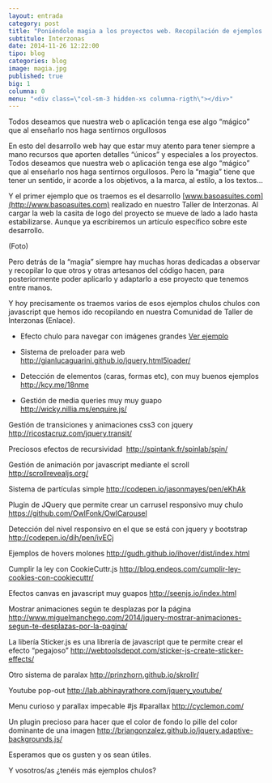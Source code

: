 ```yaml
---
layout: entrada
category: post
title: "Poniéndole magia a los proyectos web. Recopilación de ejemplos de Javascript"
subtitulo: Interzonas
date: 2014-11-26 12:22:00
tipo: blog
categories: blog
image: magia.jpg
published: true
big: 1
columna: 0
menu: "<div class=\"col-sm-3 hidden-xs columna-rigth\"></div>"
---
```



Todos deseamos que nuestra web o aplicación tenga ese algo “mágico” que al enseñarlo nos haga sentirnos orgullosos


<!--mas-->

En esto del desarrollo web hay que estar muy atento para tener siempre a mano recursos que aporten detalles “únicos” y especiales a los proyectos. Todos deseamos que nuestra web o aplicación tenga ese algo “mágico” que al enseñarlo nos haga sentirnos orgullosos. Pero la “magia” tiene que tener un sentido, ir acorde a los objetivos, a la marca, al estilo, a los textos… 

Y el primer ejemplo que os traemos es el desarrollo [www.basoasuites.com](http://www.basoasuites.com) realizado en nuestro Taller de Interzonas. Al cargar la web la casita de logo del proyecto se mueve de lado a lado hasta estabilizarse. Aunque ya escribiremos un artículo específico sobre este desarrollo.

(Foto)

Pero detrás de la “magia” siempre hay muchas horas dedicadas a observar y recopilar lo que otros y otras artesanos del código hacen, para posteriormente poder aplicarlo y adaptarlo a ese proyecto que tenemos entre manos.

Y hoy precisamente os traemos varios de esos ejemplos chulos chulos con javascript que hemos ido recopilando en nuestra Comunidad de Taller de Interzonas (Enlace). 

* Efecto chulo para navegar con imágenes grandes [Ver ejemplo](http://tholman.com/intense-images/) 

* Sistema de preloader para web http://gianlucaguarini.github.io/jquery.html5loader/

* Detección de elementos (caras, formas etc), con muy buenos ejemplos http://kcy.me/18nme

* Gestión de media queries muy muy guapo ﻿ http://wicky.nillia.ms/enquire.js/

Gestión de transiciones y animaciones css3 con jquery http://ricostacruz.com/jquery.transit/

Preciosos efectos de recursividad ﻿ http://spintank.fr/spinlab/spin/

Gestión de animación por javascript mediante el scroll﻿ http://scrollrevealjs.org/ 

Sistema de partículas simple http://codepen.io/jasonmayes/pen/eKhAk

Plugin de JQuery que permite crear un carrusel responsivo muy chulo https://github.com/OwlFonk/OwlCarousel

Detección del nivel responsivo en el que se está con jquery y bootstrap http://codepen.io/dih/pen/ivECj ﻿

Ejemplos de hovers molones http://gudh.github.io/ihover/dist/index.html

Cumplir la ley con CookieCuttr.js http://blog.endeos.com/cumplir-ley-cookies-con-cookiecuttr/﻿

Efectos canvas en javascript muy guapos http://seenjs.io/index.html 

Mostrar animaciones según te desplazas por la página http://www.miguelmanchego.com/2014/jquery-mostrar-animaciones-segun-te-desplazas-por-la-pagina/﻿

La libería Sticker.js es una librería de javascript que te permite crear el efecto “pegajoso” http://webtoolsdepot.com/sticker-js-create-sticker-effects/﻿

Otro sistema de paralax﻿ http://prinzhorn.github.io/skrollr/ 

Youtube pop-out﻿ http://lab.abhinayrathore.com/jquery_youtube/

Menu curioso y parallax impecable #js #parallax  ﻿http://cyclemon.com/

Un plugin precioso para hacer que el color de fondo lo pille del color dominante de una imagen ﻿http://briangonzalez.github.io/jquery.adaptive-backgrounds.js/

Esperamos que os gusten y os sean útiles.

Y vosotros/as ¿tenéis más ejemplos chulos?



